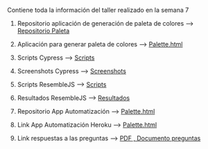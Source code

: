 Contiene toda la información del taller realizado en la semana 7

1. Repositorio aplicación de generación de paleta de colores --> <a target="_blank" href="https://github.com/remedrano/talleresPruebas/tree/master/Taller7/app_paleta_colores" > Repositorio Paleta </a>

2. Aplicación para generar paleta de colores --> <a target="_blank" href="http://htmlpreview.github.io?https://github.com/remedrano/talleresPruebas/blob/master/Taller7/app_paleta_colores/palette.html" > Palette.html </a>

3. Scripts Cypress --> <a href="https://github.com/remedrano/talleresPruebas/tree/master/Taller7/screenshots_cypress/scripts" target="_blank"> Scripts </a>

4. Screenshots Cypress --> <a href="https://github.com/remedrano/talleresPruebas/tree/master/Taller7/screenshots_cypress/screenshots" target="_blank"> Screenshots </a>

5. Scripts ResembleJS --> <a href="https://github.com/remedrano/talleresPruebas/blob/master/Taller7/ResembleJS/app/app.js" target="_blank"> Scripts </a>

6. Resultados ResembleJS --> <a href="https://github.com/remedrano/talleresPruebas/tree/master/Taller7/ResembleJS/screenshots_resultados" target="_blank"> Resultados </a>

7. Repositorio App Automatización --> <a href="http://htmlpreview.github.io?https://github.com/remedrano/talleresPruebas/blob/master/Taller7/app_paleta_colores/palette.html" target="_blank"> Palette.html </a>

8. Link App Automatización Heroku --> <a href="http://htmlpreview.github.io?https://github.com/remedrano/talleresPruebas/blob/master/Taller7/app_paleta_colores/palette.html" target="_blank"> Palette.html </a>

8. Link respuestas a las preguntas --> <a href="https://github.com/remedrano/talleresPruebas/blob/master/Taller7/respuestaPreguntas.pdf" target="_blank"> PDF , Documento preguntas </a>
